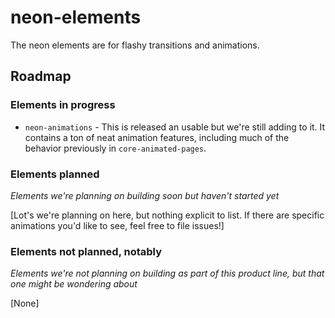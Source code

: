 # neon-elements

The neon elements are for flashy transitions and animations.

## Roadmap

### Elements in progress

* `neon-animations` - This is released an usable but we're still adding to it. It contains a ton of neat animation features, including much of the behavior previously in `core-animated-pages`.

### Elements planned
_Elements we're planning on building soon but haven't started yet_

[Lot's we're planning on here, but nothing explicit to list. If there are specific animations you'd like to see, feel free to file issues!]

### Elements not planned, notably
_Elements we're not planning on building as part of this product line, but that one might be wondering about_

[None]
